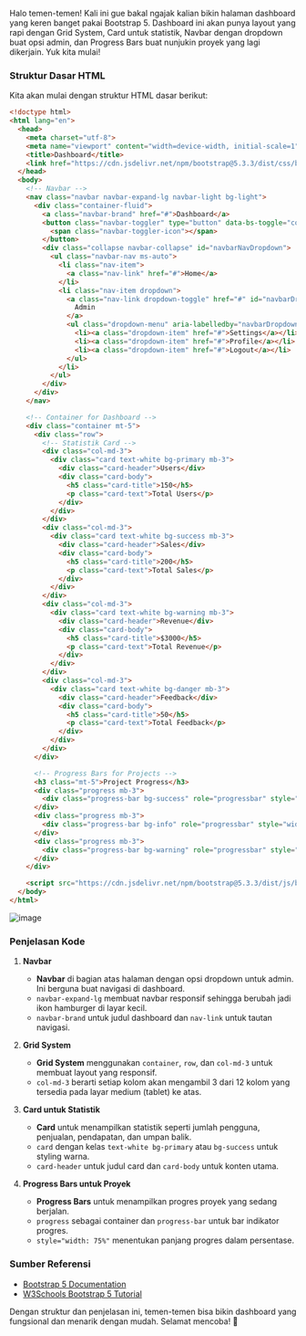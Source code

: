 Halo temen-temen! Kali ini gue bakal ngajak kalian bikin halaman dashboard yang keren banget pakai Bootstrap 5. Dashboard ini akan punya layout yang rapi dengan Grid System, Card untuk statistik, Navbar dengan dropdown buat opsi admin, dan Progress Bars buat nunjukin proyek yang lagi dikerjain. Yuk kita mulai!

### Struktur Dasar HTML
Kita akan mulai dengan struktur HTML dasar berikut:

```html
<!doctype html>
<html lang="en">
  <head>
    <meta charset="utf-8">
    <meta name="viewport" content="width=device-width, initial-scale=1">
    <title>Dashboard</title>
    <link href="https://cdn.jsdelivr.net/npm/bootstrap@5.3.3/dist/css/bootstrap.min.css" rel="stylesheet" integrity="sha384-QWTKZyjpPEjISv5WaRU9OFeRpok6YctnYmDr5pNlyT2bRjXh0JMhjY6hW+ALEwIH" crossorigin="anonymous">
  </head>
  <body>
    <!-- Navbar -->
    <nav class="navbar navbar-expand-lg navbar-light bg-light">
      <div class="container-fluid">
        <a class="navbar-brand" href="#">Dashboard</a>
        <button class="navbar-toggler" type="button" data-bs-toggle="collapse" data-bs-target="#navbarNavDropdown" aria-controls="navbarNavDropdown" aria-expanded="false" aria-label="Toggle navigation">
          <span class="navbar-toggler-icon"></span>
        </button>
        <div class="collapse navbar-collapse" id="navbarNavDropdown">
          <ul class="navbar-nav ms-auto">
            <li class="nav-item">
              <a class="nav-link" href="#">Home</a>
            </li>
            <li class="nav-item dropdown">
              <a class="nav-link dropdown-toggle" href="#" id="navbarDropdownMenuLink" role="button" data-bs-toggle="dropdown" aria-expanded="false">
                Admin
              </a>
              <ul class="dropdown-menu" aria-labelledby="navbarDropdownMenuLink">
                <li><a class="dropdown-item" href="#">Settings</a></li>
                <li><a class="dropdown-item" href="#">Profile</a></li>
                <li><a class="dropdown-item" href="#">Logout</a></li>
              </ul>
            </li>
          </ul>
        </div>
      </div>
    </nav>

    <!-- Container for Dashboard -->
    <div class="container mt-5">
      <div class="row">
        <!-- Statistik Card -->
        <div class="col-md-3">
          <div class="card text-white bg-primary mb-3">
            <div class="card-header">Users</div>
            <div class="card-body">
              <h5 class="card-title">150</h5>
              <p class="card-text">Total Users</p>
            </div>
          </div>
        </div>
        <div class="col-md-3">
          <div class="card text-white bg-success mb-3">
            <div class="card-header">Sales</div>
            <div class="card-body">
              <h5 class="card-title">200</h5>
              <p class="card-text">Total Sales</p>
            </div>
          </div>
        </div>
        <div class="col-md-3">
          <div class="card text-white bg-warning mb-3">
            <div class="card-header">Revenue</div>
            <div class="card-body">
              <h5 class="card-title">$3000</h5>
              <p class="card-text">Total Revenue</p>
            </div>
          </div>
        </div>
        <div class="col-md-3">
          <div class="card text-white bg-danger mb-3">
            <div class="card-header">Feedback</div>
            <div class="card-body">
              <h5 class="card-title">50</h5>
              <p class="card-text">Total Feedback</p>
            </div>
          </div>
        </div>
      </div>

      <!-- Progress Bars for Projects -->
      <h3 class="mt-5">Project Progress</h3>
      <div class="progress mb-3">
        <div class="progress-bar bg-success" role="progressbar" style="width: 75%" aria-valuenow="75" aria-valuemin="0" aria-valuemax="100">Project 1 - 75%</div>
      </div>
      <div class="progress mb-3">
        <div class="progress-bar bg-info" role="progressbar" style="width: 50%" aria-valuenow="50" aria-valuemin="0" aria-valuemax="100">Project 2 - 50%</div>
      </div>
      <div class="progress mb-3">
        <div class="progress-bar bg-warning" role="progressbar" style="width: 25%" aria-valuenow="25" aria-valuemin="0" aria-valuemax="100">Project 3 - 25%</div>
      </div>
    </div>

    <script src="https://cdn.jsdelivr.net/npm/bootstrap@5.3.3/dist/js/bootstrap.bundle.min.js" integrity="sha384-YvpcrYf0tY3lHB60NNkmXc5s9fDVZLESaAA55NDzOxhy9GkcIdslK1eN7N6jIeHz" crossorigin="anonymous"></script>
  </body>
</html>
```
![image](https://github.com/user-attachments/assets/373ef3bd-2a76-40fc-9334-4eaa08014d14)


### Penjelasan Kode
1. **Navbar**
   - **Navbar** di bagian atas halaman dengan opsi dropdown untuk admin. Ini berguna buat navigasi di dashboard.
   - `navbar-expand-lg` membuat navbar responsif sehingga berubah jadi ikon hamburger di layar kecil.
   - `navbar-brand` untuk judul dashboard dan `nav-link` untuk tautan navigasi.

2. **Grid System**
   - **Grid System** menggunakan `container`, `row`, dan `col-md-3` untuk membuat layout yang responsif.
   - `col-md-3` berarti setiap kolom akan mengambil 3 dari 12 kolom yang tersedia pada layar medium (tablet) ke atas.

3. **Card untuk Statistik**
   - **Card** untuk menampilkan statistik seperti jumlah pengguna, penjualan, pendapatan, dan umpan balik.
   - `card` dengan kelas `text-white bg-primary` atau `bg-success` untuk styling warna.
   - `card-header` untuk judul card dan `card-body` untuk konten utama.

4. **Progress Bars untuk Proyek**
   - **Progress Bars** untuk menampilkan progres proyek yang sedang berjalan.
   - `progress` sebagai container dan `progress-bar` untuk bar indikator progres.
   - `style="width: 75%"` menentukan panjang progres dalam persentase.

### Sumber Referensi
- [Bootstrap 5 Documentation](https://getbootstrap.com/docs/5.3/getting-started/introduction/)
- [W3Schools Bootstrap 5 Tutorial](https://www.w3schools.com/bootstrap5/index.php)

Dengan struktur dan penjelasan ini, temen-temen bisa bikin dashboard yang fungsional dan menarik dengan mudah. Selamat mencoba! 🚀
